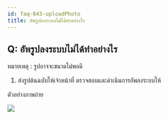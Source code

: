 ```yaml
---
id: faq-043-uploadPhoto
title: อัพรูปลงระบบไม่ได้ทำอย่างไร
---
```


## Q: อัพรูปลงระบบไม่ได้ทำอย่างไร

หมายเหตุ : รูปอาจจะขนาดไม่พอดี

1. ส่งรูปต้นฉบับให้เจ้าหน้าที่ ตรวจสอบและดำเนินการอัพลงระบบให้

ตัวอย่างภาพถ่าย

![](/img/manual/faq/43-1.png)
